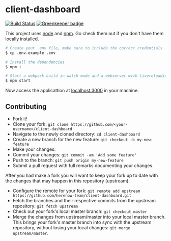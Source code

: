 # client-dashboard

[![Build Status](https://travis-ci.com/herenow-team/client-dashboard.svg?branch=master)](https://travis-ci.com/herenow-team/client-dashboard)
[![Greenkeeper badge](https://badges.greenkeeper.io/herenow-team/client-dashboard.svg)](https://greenkeeper.io/)

This project uses [node](http://nodejs.org) and [npm](https://npmjs.com).
Go check them out if you don't have them locally installed.

```sh
# Create yout .env file, make sure to include the correct credentials
$ cp .env.example .env

# Install the dependencies
$ npm i

# Start a webpack build in watch mode and a webserver with livereloading
$ npm start
```

Now access the applicattion at [localhost:3000](http://localhost:3000) in your machine.

## Contributing

- Fork it!
- Clone your fork: `git clone https://github.com/<your-username>/client-dashboard`
- Navigate to the newly cloned directory: `cd client-dashboard`
- Create a new branch for the new feature: `git checkout -b my-new-feature`
- Make your changes.
- Commit your changes: `git commit -am 'Add some feature'`
- Push to the branch: `git push origin my-new-feature`
- Submit a pull request with full remarks documenting your changes.

After you had make a fork you will want to keep your fork up to date with the changes that may happen in this repository (upstream).

- Configure the remote for your fork: `git remote add upstream https://github.com/herenow-team/client-dashboard.git`
- Fetch the branches and their respective commits from the upstream repository: `git fetch upstream`
- Check out your fork's local master branch: `git checkout master`
- Merge the changes from upstream/master into your local master branch. This brings your fork's master branch into sync with the upstream repository, without losing your local changes: `git merge upstream/master`.
